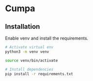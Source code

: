 # Cumpa

## Installation

Enable venv and install the requirements.


```bash
# Activate virtual env
python3 -m venv venv

source venv/bin/activate

# Install dependencies
pip install -r requirements.txt